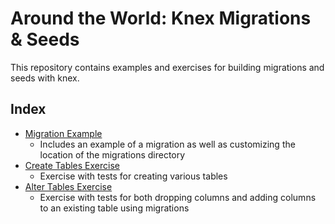 # Around the World: Knex Migrations & Seeds

This repository contains examples and exercises for building migrations and seeds with knex.

## Index

* [Migration Example](./00-migration-example)
  - Includes an example of a migration as well as customizing the location of the migrations directory
* [Create Tables Exercise](./01-create-tables)
  - Exercise with tests for creating various tables
* [Alter Tables Exercise](./02-alter-tables)
  - Exercise with tests for both dropping columns and adding columns to an existing table using migrations
